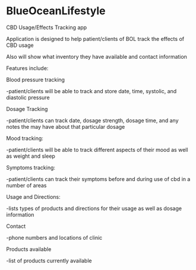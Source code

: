 # BlueOceanLifestyle

CBD Usage/Effects Tracking app

Application is designed to help patient/clients of BOL track the effects of CBD usage

Also will show what inventory they have available and contact information

Features include:

Blood pressure tracking

-patient/clients will be able to track and store date, time, systolic, and diastolic pressure

Dosage Tracking

-patient/clients can track date, dosage strength, dosage time, and any notes the may have about that particular dosage

Mood tracking:

-patient/clients will be able to track different aspects of their mood as well as weight and sleep

Symptoms tracking:

-patient/clients can track their symptoms before and during use of cbd in a number of areas

Usage and Directions:

-lists types of products and directions for their usage as well as dosage information

Contact

-phone numbers and locations of clinic

Products available

-list of products currently available
